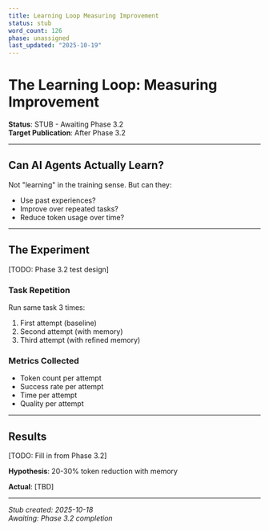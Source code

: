 ```yaml
---
title: Learning Loop Measuring Improvement
status: stub
word_count: 126
phase: unassigned
last_updated: "2025-10-19"
---
```


# The Learning Loop: Measuring Improvement

**Status**: STUB - Awaiting Phase 3.2  
**Target Publication**: After Phase 3.2  

---

## Can AI Agents Actually Learn?

Not "learning" in the training sense. But can they:
- Use past experiences?
- Improve over repeated tasks?
- Reduce token usage over time?

---

## The Experiment

[TODO: Phase 3.2 test design]

### Task Repetition
Run same task 3 times:
1. First attempt (baseline)
2. Second attempt (with memory)
3. Third attempt (with refined memory)

### Metrics Collected
- Token count per attempt
- Success rate per attempt
- Time per attempt
- Quality per attempt

---

## Results

[TODO: Fill in from Phase 3.2]

**Hypothesis**: 20-30% token reduction with memory

**Actual**: [TBD]

---

*Stub created: 2025-10-18*  
*Awaiting: Phase 3.2 completion*
